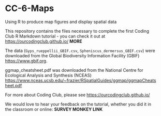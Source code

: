 # CC-6-Maps
Using R to produce map figures and display spatial data

This repository contains the files necessary to complete the first Coding Club R Markdown tutorial - you can check it out at https://ourcodingclub.github.io/ __MORE__

The data (`Gyps_rueppellii_GBIF.csv`, `Spheniscus_dermersus_GBIF.csv`) were downloaded from the Global Biodiversity Information Facility (GBIF) https://www.gbif.org.

ggmap_cheatsheet.pdf was downloaded from the National Centre for Ecological Analysis and Synthesis (NCEAS) https://www.nceas.ucsb.edu/~frazier/RSpatialGuides/ggmap/ggmapCheatsheet.pdf

For more about Coding Club, please see https://ourcodingclub.github.io/

We would love to hear your feedback on the tutorial, whether you did it in the classroom or online: __SURVEY MONKEY LINK__
